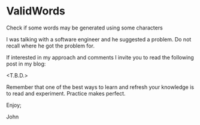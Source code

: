 # ValidWords
Check if some words may be generated using some characters

I was talking with a software engineer and he suggested a
problem. Do not recall where he got the problem for.

If interested in my approach and comments I invite you to 
read the following post in my blog:

<T.B.D.>

Remember that one of the best ways to learn and refresh your
knowledge is to read and experiment.
Practice makes perfect.

Enjoy;

John
